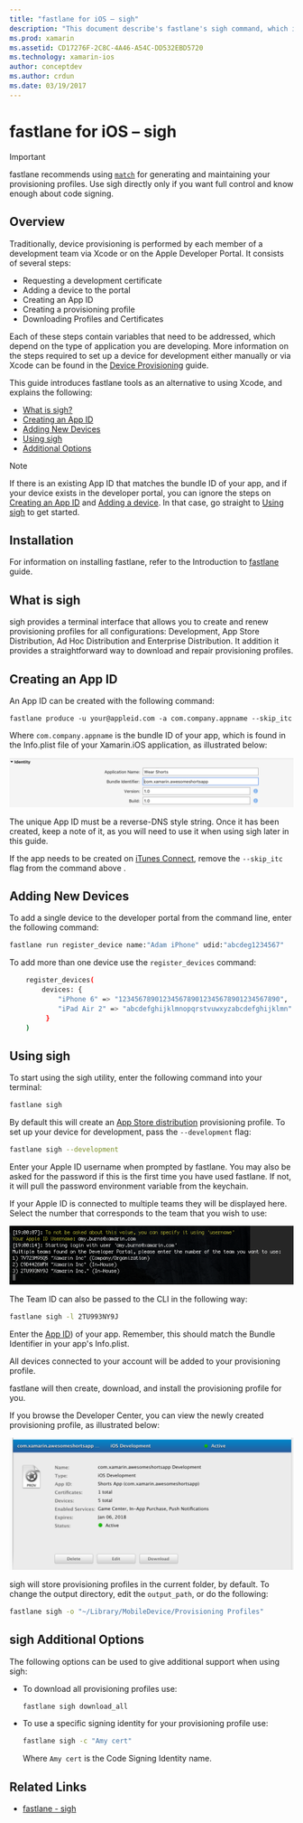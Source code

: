 ```yaml
---
title: "fastlane for iOS – sigh"
description: "This document describe's fastlane's sigh command, which is used to create, renew, and repair provisioning profiles for all Xamarin.iOS build configurations."
ms.prod: xamarin
ms.assetid: CD17276F-2C8C-4A46-A54C-DD532EBD5720
ms.technology: xamarin-ios
author: conceptdev
ms.author: crdun
ms.date: 03/19/2017
---
```


# fastlane for iOS – sigh

> [!IMPORTANT]
> fastlane recommends using [`match`](~/ios/deploy-test/provisioning/fastlane/match.md) for generating and maintaining your provisioning profiles. Use sigh directly only if you want full control and know enough about code signing.

## Overview

Traditionally, device provisioning is performed by each member of a development team via Xcode or on the Apple Developer Portal. It consists of several steps:

- Requesting a development certificate
- Adding a device to the portal
- Creating an App ID
- Creating a provisioning profile
- Downloading Profiles and Certificates

Each of these steps contain variables that need to be addressed, which depend on the type of application you are developing. More information on the steps required to set up a device for development either manually or via Xcode can be found in the [Device Provisioning](~/ios/get-started/installation/device-provisioning/index.md) guide.

This guide introduces fastlane tools as an alternative to using Xcode, and  explains the following:

- [What is sigh?](#whatissigh)
- [Creating an App ID](#appid)
- [Adding New Devices](#newdevices)
- [Using sigh](#using)
- [Additional Options](#options)

> [!NOTE]
> If there is an existing App ID that matches the bundle ID of your app, and if your device exists in the developer portal, you can ignore the steps on [Creating an App ID](#appid) and [Adding a device](#newdevices). In that case, go straight to [Using sigh](#using) to get started.

## Installation

For information on installing fastlane, refer to the Introduction to [fastlane](~/ios/deploy-test/provisioning/fastlane/index.md#Installation) guide.

<a name="whatissigh" />

## What is sigh

sigh provides a terminal interface that allows you to create and renew provisioning profiles for all configurations: Development, App Store Distribution, Ad Hoc Distribution and Enterprise Distribution. It addition it provides a straightforward way to download and repair provisioning profiles.

<a name="appid" />

## Creating an App ID

An App ID can be created with the following command:

```
fastlane produce -u your@appleid.com -a com.company.appname --skip_itc
```

Where `com.company.appname` is the bundle ID of your app, which is found in the Info.plist file of your Xamarin.iOS application, as illustrated below:

[![](sigh-images/fastlane-image5.png "The Info.plist file of the Xamarin.iOS application")](sigh-images/fastlane-image5.png#lightbox)

The unique App ID must be a reverse-DNS style string. Once it has been created, keep a note of it, as you will need to use it when using sigh later in this guide.

If the app needs to be created on [iTunes Connect](~/ios/deploy-test/app-distribution/app-store-distribution/itunesconnect.md), remove the `--skip_itc` flag from the command above .

<a name="newdevices" />

## Adding New Devices

To add a single device to the developer portal from the command line, enter the following command:

```bash
fastlane run register_device name:"Adam iPhone" udid:"abcdeg1234567"
```

To add more than one device use the `register_devices` command:

```bash
    register_devices(
        devices: {
            "iPhone 6" => "1234567890123456789012345678901234567890",
            "iPad Air 2" => "abcdefghijklmnopqrstvuwxyzabcdefghijklmn"
         }
    )
```

<a name="using" />

## Using sigh

To start using the sigh utility, enter the following command into your terminal:

```bash
fastlane sigh
```

By default this will create an [App Store distribution](~/ios/deploy-test/app-distribution/app-store-distribution/index.md) provisioning profile. To set up your device for development, pass the `--development` flag:

```bash
fastlane sigh --development
```

Enter your Apple ID username when prompted by fastlane. You may also be asked for the password if this is the first time you have used fastlane. If not, it will pull the password environment variable from the keychain.

If your Apple ID is connected to multiple teams they will be displayed here. Select the number that corresponds to the team that you wish to use:

[![](sigh-images/fastlane-image2.png "Select the team that you wish to use")](sigh-images/fastlane-image2.png#lightbox)

The Team ID can also be passed to the CLI in the following way:

```bash
fastlane sigh -l 2TU993NY9J
```

Enter the [App ID](#appid)) of your app. Remember, this should match the Bundle Identifier in your app's Info.plist.

All devices connected to your account will be added to your provisioning profile.

fastlane will then create, download, and install the provisioning profile for you.

If you browse the Developer Center, you can view the newly created provisioning profile, as illustrated below:

[![](sigh-images/fastlane-image10.png "View the newly created provisioning profile")](sigh-images/fastlane-image10.png#lightbox)

sigh will store provisioning profiles in the current folder, by default. To change the output directory, edit the `output_path`, or do the following:

```bash
fastlane sigh -o "~/Library/MobileDevice/Provisioning Profiles"
```

<a name="options" />

## sigh Additional Options

The following options can be used to give additional support when using sigh:

- To download all provisioning profiles use:

    ```bash
    fastlane sigh download_all
    ```

- To use a specific signing identity for your provisioning profile use:

    ```bash
    fastlane sigh -c "Amy cert"
    ```
    
    Where `Amy cert` is the Code Signing Identity name.


## Related Links

- [fastlane - sigh](https://github.com/fastlane/fastlane/tree/master/sigh#readme)
